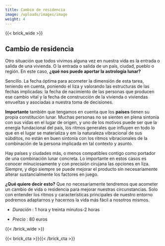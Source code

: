```yaml
---
title: Cambio de residencia
image: /uploads/images/image
weight: 4
---
```


{{< brick_wide >}}

## Cambio de residencia

Otro situación que todos vivimos alguna vez en nuestra vida es la entrada o salida de una vivienda. O la entrada o salida de un país, ciudad, pueblo o región. En este caso, **¿qué nos puede aportar la astrología lunar?**

Sencillo. La fecha óptima para acometer la dimensión de esta tarea, teniendo en cuenta, poniendo el liza y valorando las estructuras de las fechas implicadas: la fecha de nacimiento de las personas que producen ese cambio vital y la fecha de construcción de la vivienda o viviendas envueltas y asociadas a nuestra toma de
decisiones. 

**Importante** también que tengamos en cuenta que los **países** tienen su propia constitución lunar. Muchas personas no se sienten en plena sintonía con sus vidas en
el lugar de origen, y uno de los motivos puede ser que la energía fundacional del país, los ritmos generales que influyen en todo lo que en el lugar se materializa y em la
naturaleza vibracional de sus súbditos, no están en buen sintonía con los ritmos vibracionales de la combinación de la persona implicada en tal contexto y asunto. 

Hay países y ciudades más, o menos compatibles contigo como portador de una combinación lunar concreta. Lo importante en estos casos es conocer minuciosamente y con precisión cirujana las
opciones en liza. Siempre, y digo siempre se puede mejorar el producto sin necesariamente alterar sustancialmente los factores en juego. 

**¿Qué quiere decir esto?** Que no necesariamente tendremos que acometer un cambio de vida o residencia para mejorar nuestras circunstancias. Solo con entender los ritmos y características principales 
de nuestro entorno podremos adaptarnos y hacernos la vida más fácil a nosotros mismos.

- *Duración* : 1 hora y treinta minutos-2 horas

- *Precio* : 80 euros


{{< /brick_wide >}}

{{< brick_cta >}}{{< /brick_cta >}}
